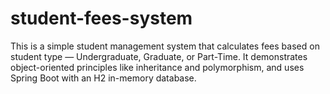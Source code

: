 # student-fees-system
This is a simple student management system that calculates fees based on student type — Undergraduate, Graduate, or Part-Time. It demonstrates object-oriented principles like inheritance and polymorphism, and uses Spring Boot with an H2 in-memory database.
